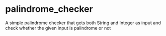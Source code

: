 # palindrome_checker
A simple palindrome checker  that  gets  both String and Integer as input and check whether the given input is palindrome or not
